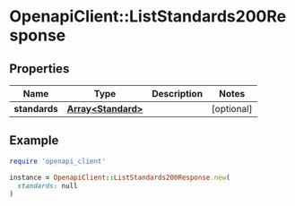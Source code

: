# OpenapiClient::ListStandards200Response

## Properties

| Name | Type | Description | Notes |
| ---- | ---- | ----------- | ----- |
| **standards** | [**Array&lt;Standard&gt;**](Standard.md) |  | [optional] |

## Example

```ruby
require 'openapi_client'

instance = OpenapiClient::ListStandards200Response.new(
  standards: null
)
```

